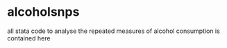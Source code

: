 # alcoholsnps
all stata code to analyse the repeated measures of alcohol consumption is contained here 
